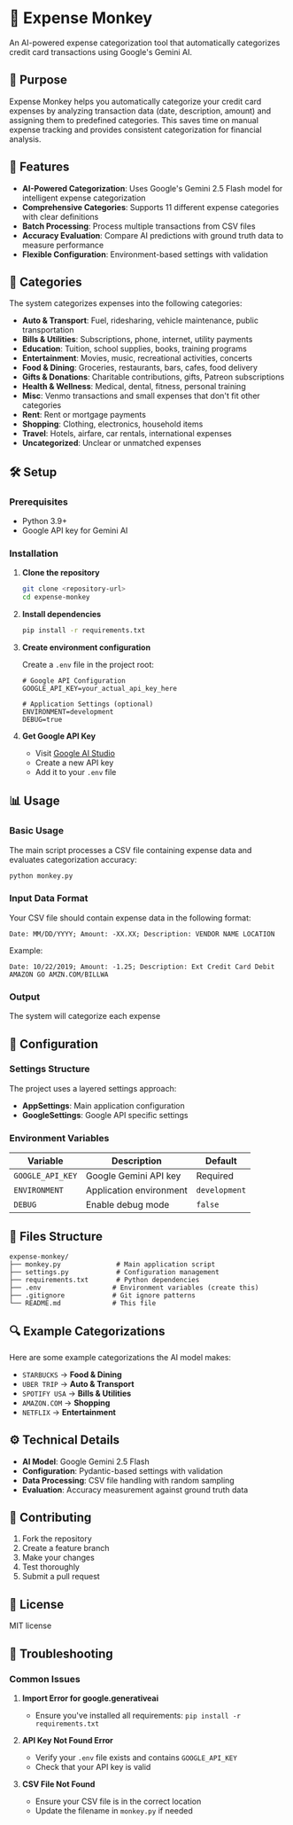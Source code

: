 # 🐒 Expense Monkey

An AI-powered expense categorization tool that automatically categorizes credit card transactions using Google's Gemini AI.

## 🎯 Purpose

Expense Monkey helps you automatically categorize your credit card expenses by analyzing transaction data (date, description, amount) and assigning them to predefined categories. This saves time on manual expense tracking and provides consistent categorization for financial analysis.

## 🚀 Features

- **AI-Powered Categorization**: Uses Google's Gemini 2.5 Flash model for intelligent expense categorization
- **Comprehensive Categories**: Supports 11 different expense categories with clear definitions
- **Batch Processing**: Process multiple transactions from CSV files
- **Accuracy Evaluation**: Compare AI predictions with ground truth data to measure performance
- **Flexible Configuration**: Environment-based settings with validation

## 📁 Categories

The system categorizes expenses into the following categories:

- **Auto & Transport**: Fuel, ridesharing, vehicle maintenance, public transportation
- **Bills & Utilities**: Subscriptions, phone, internet, utility payments
- **Education**: Tuition, school supplies, books, training programs
- **Entertainment**: Movies, music, recreational activities, concerts
- **Food & Dining**: Groceries, restaurants, bars, cafes, food delivery
- **Gifts & Donations**: Charitable contributions, gifts, Patreon subscriptions
- **Health & Wellness**: Medical, dental, fitness, personal training
- **Misc**: Venmo transactions and small expenses that don't fit other categories
- **Rent**: Rent or mortgage payments
- **Shopping**: Clothing, electronics, household items
- **Travel**: Hotels, airfare, car rentals, international expenses
- **Uncategorized**: Unclear or unmatched expenses

## 🛠️ Setup

### Prerequisites

- Python 3.9+
- Google API key for Gemini AI

### Installation

1. **Clone the repository**
   ```bash
   git clone <repository-url>
   cd expense-monkey
   ```

2. **Install dependencies**
   ```bash
   pip install -r requirements.txt
   ```

3. **Create environment configuration**
   
   Create a `.env` file in the project root:
   ```env
   # Google API Configuration
   GOOGLE_API_KEY=your_actual_api_key_here
   
   # Application Settings (optional)
   ENVIRONMENT=development
   DEBUG=true
   ```

4. **Get Google API Key**
   - Visit [Google AI Studio](https://makersuite.google.com/app/apikey)
   - Create a new API key
   - Add it to your `.env` file

## 📊 Usage

### Basic Usage

The main script processes a CSV file containing expense data and evaluates categorization accuracy:

```bash
python monkey.py
```

### Input Data Format

Your CSV file should contain expense data in the following format:
```
Date: MM/DD/YYYY; Amount: -XX.XX; Description: VENDOR NAME LOCATION
```

Example:
```
Date: 10/22/2019; Amount: -1.25; Description: Ext Credit Card Debit AMAZON GO AMZN.COM/BILLWA
```

### Output

The system will categorize each expense

## 🔧 Configuration

### Settings Structure

The project uses a layered settings approach:

- **AppSettings**: Main application configuration
- **GoogleSettings**: Google API specific settings

### Environment Variables

| Variable | Description | Default |
|----------|-------------|---------|
| `GOOGLE_API_KEY` | Google Gemini API key | Required |
| `ENVIRONMENT` | Application environment | `development` |
| `DEBUG` | Enable debug mode | `false` |

## 📝 Files Structure

```
expense-monkey/
├── monkey.py              # Main application script
├── settings.py            # Configuration management
├── requirements.txt       # Python dependencies
├── .env                  # Environment variables (create this)
├── .gitignore            # Git ignore patterns
└── README.md             # This file
```

## 🔍 Example Categorizations

Here are some example categorizations the AI model makes:

- `STARBUCKS` → **Food & Dining**
- `UBER TRIP` → **Auto & Transport**
- `SPOTIFY USA` → **Bills & Utilities**
- `AMAZON.COM` → **Shopping**
- `NETFLIX` → **Entertainment**

## ⚙️ Technical Details

- **AI Model**: Google Gemini 2.5 Flash
- **Configuration**: Pydantic-based settings with validation
- **Data Processing**: CSV file handling with random sampling
- **Evaluation**: Accuracy measurement against ground truth data

## 🤝 Contributing

1. Fork the repository
2. Create a feature branch
3. Make your changes
4. Test thoroughly
5. Submit a pull request

## 📄 License

MIT license

## 🐛 Troubleshooting

### Common Issues

1. **Import Error for google.generativeai**
   - Ensure you've installed all requirements: `pip install -r requirements.txt`

2. **API Key Not Found Error**
   - Verify your `.env` file exists and contains `GOOGLE_API_KEY`
   - Check that your API key is valid

3. **CSV File Not Found**
   - Ensure your CSV file is in the correct location
   - Update the filename in `monkey.py` if needed

